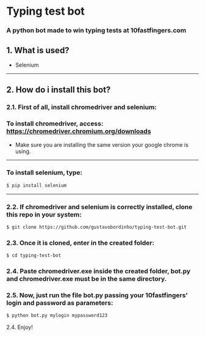 # Typing test bot

### A python bot made to win typing tests at 10fastfingers.com

## 1. What is used? 

- Selenium
___
## 2. How do i install this bot?

### 2.1. First of all, install chromedriver and selenium:
  ### To install chromedriver, access: https://chromedriver.chromium.org/downloads
  - Make sure you are installing the same version your google chrome is using.
  ___
  ### To install selenium, type:
  ```bash
  $ pip install selenium
  ```
___
### 2.2. If chromedriver and selenium is correctly installed, clone this repo in your system:
```bash
$ git clone https://github.com/gustavobordinho/typing-test-bot.git
```
### 2.3. Once it is cloned, enter in the created folder:
```bash
$ cd typing-test-bot
```
### 2.4. Paste chromedriver.exe inside the created folder, bot.py and chromedriver.exe must be in the same directory.


### 2.5. Now, just run the file bot.py passing your 10fastfingers' login and password as parameters:
```bash
$ python bot.py mylogin mypassword123
```
2.4. Enjoy!
